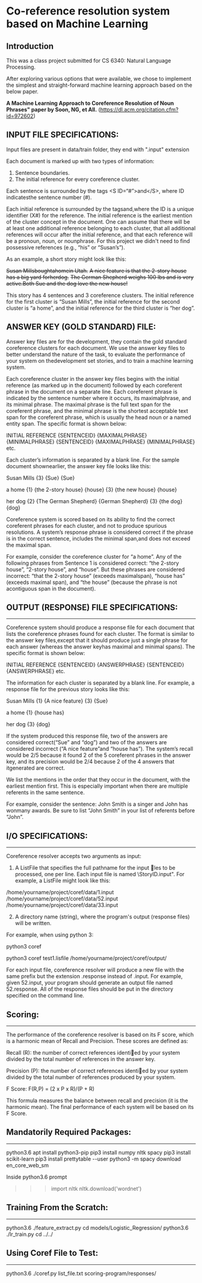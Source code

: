 # Co-reference resolution system based on Machine Learning

## Introduction
This was a class project submitted for CS 6340: Natural Language Processing.

After exploring various options that were available, we chose to implement the simplest and straight-forward machine learning approach based on the below paper.

**A Machine Learning Approach to Coreference Resolution of Noun Phrases" paper by Soon, NG, et All.** (https://dl.acm.org/citation.cfm?id=972602)

## INPUT FILE SPECIFICATIONS:
Input files are present in data/train folder, they end with ".input" extension

Each document is marked up with two types of information:
1. Sentence boundaries.
2. The initial reference for every coreference cluster.

Each sentence is surrounded by the tags \<S ID=“#”\>and\</S\>, where ID indicatesthe sentence number (#).

Each initial reference is surrounded by the tags<COREF ID=“X#”>and</COREF>,where the ID is a unique identifier (X#) for the reference. The initial reference is the earliest mention of the cluster concept in the document. One can assume that there will be at least one additional reference belonging to each cluster, that all additional references will occur after the initial reference, and that each reference will be a pronoun, noun, or nounphrase. For this project we didn't need to find possessive references (e.g., “his” or “Susan’s”).

As an example, a short story might look like this:

<S ID=“0”><COREF ID=“X0”>Susan Mills</COREF>bought<COREF ID=“X1”>ahome</COREF>in Utah.</S>
<S ID=“1”>A nice feature is that the 2-story house has a big yard for<COREF ID=“X2”>herdog</COREF>.</S>
<S ID=“2”>The German Shepherd weighs 100 lbs and is very active.</S><S ID=“3”>Both Sue and the dog love the new house!</S>

This story has 4 sentences and 3 coreference clusters. The initial reference for the first cluster is “Susan Mills”, the initial reference for the second cluster is “a home”, and the initial reference for the third cluster is “her dog”.

## ANSWER KEY (GOLD STANDARD) FILE:
Answer key files are for the development, they contain the gold standard coreference clusters for each document. We use the answer key files to better understand the nature of the task, to evaluate the performance of your system on thedevelopment set stories, and to train a machine learning system. 

Each coreference cluster in the answer key files begins with the initial reference (as marked up in the document) followed by each coreferent phrase in the document on a separate line. Each coreferent phrase is indicated by the sentence number where it occurs, its maximalphrase, and its minimal phrase. The maximal phrase is the full text span for the coreferent phrase, and the minimal phrase is the shortest acceptable text span for the coreferent phrase, which is usually the head noun or a named entity span. The specific format is shown below:

INITIAL REFERENCE
{SENTENCEID} {MAXIMALPHRASE} {MINIMALPHRASE}
{SENTENCEID} {MAXIMALPHRASE} {MINIMALPHRASE}
etc.

Each cluster’s information is separated by a blank line. For the sample document shownearlier, the answer key file looks like this:

<COREF ID=“X0”>Susan Mills</COREF>
{3} {Sue} {Sue}

<COREF ID=“X1”>a home</COREF>
{1} {the 2-story house} {house}
{3} {the new house} {house}

<COREF ID=“X2”>her dog</COREF>
{2} {The German Shepherd} {German Shepherd}
{3} {the dog} {dog}

Coreference system is scored based on its ability to find the correct coreferent phrases for each cluster, and not to produce spurious resolutions. A system’s response phrase is considered correct if the phrase is in the correct sentence, includes the minimal span,and does not exceed the maximal span.

For example, consider the coreference cluster for “a home”. Any of the following phrases from Sentence 1 is considered correct: “the 2-story house”, “2-story house”, and “house”. But these phrases are considered incorrect: “that the 2-story house” (exceeds maximalspan), “house has” (exceeds maximal span), and “the house” (because the phrase is not acontiguous span in the document).

## OUTPUT (RESPONSE) FILE SPECIFICATIONS:
-------------------------------------
Coreference system should produce a response file for each document that lists the coreference phrases found for each cluster. The format is similar to the answer key files,except that it should produce just a single phrase for each answer (whereas the answer keyhas maximal and minimal spans). The specific format is shown below:

INITIAL REFERENCE
{SENTENCEID} {ANSWERPHRASE}
{SENTENCEID} {ANSWERPHRASE}
etc.

The information for each cluster is separated by a blank line. For example, a response file for the previous story looks like this:

<COREF ID=“X0”>Susan Mills</COREF>
{1} {A nice feature}
{3} {Sue}

<COREF ID=“X1”>a home</COREF>
{1} {house has}

<COREF ID=“X2”>her dog</COREF>
{3} {dog}

If the system produced this response file, two of the answers are considered correct(“Sue” and “dog”) and two of the answers are considered incorrect (“A nice feature”and “house has”). The system’s recall would be 2/5 because it found 2 of the 5 coreferent phrases in the answer key, and its precision would be 2/4 because 2 of the 4 answers that itgenerated are correct.

We list the mentions in the order that they occur in the document, with the earliest mention first. This is especially important when there are multiple referents in the same sentence.

For example, consider the sentence: John Smith is a singer and John has wonmany awards.
Be sure to list “John Smith” in your list of referents before “John”.

## I/O SPECIFICATIONS:
-------------------
Coreference resolver accepts two arguments as input:
1. A ListFile that specifies the full pathname for the input les to be processed, one per line. Each input file is named \StoryID.input". For example, a ListFile might look like this:

/home/yourname/project/coref/data/1.input
/home/yourname/project/coref/data/52.input
/home/yourname/project/coref/data/33.input

2. A directory name (string), where the program's output (response files) will be written.

For example, when using python 3:

python3 coref <ListFile> <ResponseDir>

python3 coref test1.lisfile /home/yourname/project/coref/output/

For each input file, coreference resolver will produce a new file with the same prefix but the extension .response instead of .input.
For example, given 52.input, your program should generate an output file named 52.response. All of the response files should be put in the directory specified on the command line.

## Scoring:
---------
The performance of the coreference resolver is based on its F score, which is a harmonic mean of Recall and Precision.
These scores are defined as:

Recall (R): the number of correct references identied by your system divided by the total number of references in the answer key.

Precision (P): the number of correct references identied by your system divided by the total number of references produced by your system.

F Score: F(R,P) = (2 x P x R)/(P + R)

This formula measures the balance between recall and precision (it is the harmonic mean).
The final performance of each system will be based on its F Score.

## Mandatorily Required Packages:
------------------------------
python3.6
apt install python3-pip
pip3 install numpy nltk spacy
pip3 install scikit-learn
pip3 install prettytable --user
python3 -m spacy download en_core_web_sm

Inside python3.6 prompt
>>> import nltk
>>> nltk.download('wordnet')

## Training From the Scratch:
-----------------------------
python3.6 ./feature_extract.py
cd models/Logistic_Regression/
python3.6 ./lr_train.py
cd ../../

## Using Coref File to Test:
--------------------------
python3.6 ./coref.py list_file.txt scoring-program/responses/
